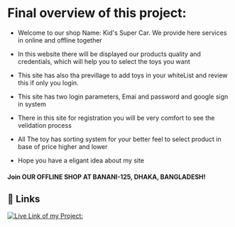 # Final overview of this project:

- Welcome to our shop Name: Kid's Super Car. We provide here services in online and offline together

- In this website there will be displayed our products quality and credentials, which will help you to select the toys you want

- This site has also tha previllage to add toys in your whiteList and review this if only you login.

- This site has two login parameters, Emai and password and google sign in system

- There in this site for registration you will be very comfort to see the velidation process

- All The toy has sorting system for your better feel to select product in base of price higher and lower

- Hope you have a eligant idea about my site

#### Join OUR OFFLINE SHOP AT BANANI-125, DHAKA, BANGLADESH!


## 🔗 Links
[![Live Link of my Project:](https://img.shields.io/badge/My_JobField_Project-000?style=for-the-badge&logo=ko-fi&logoColor=white)](https://toy-marketplace-client-55021.web.app/)